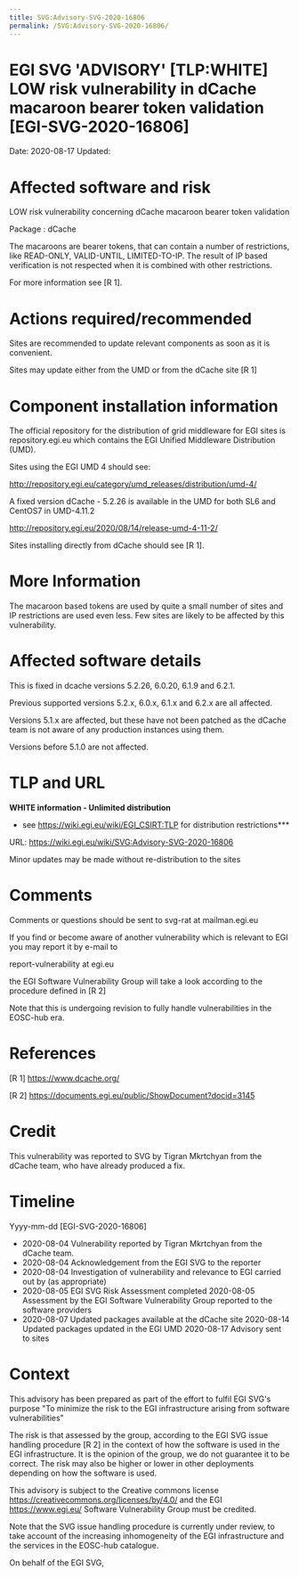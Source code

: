 ```yaml
---
title: SVG:Advisory-SVG-2020-16806
permalink: /SVG:Advisory-SVG-2020-16806/
---
```


# EGI SVG 'ADVISORY' [TLP:WHITE] LOW risk vulnerability in dCache macaroon bearer token validation [EGI-SVG-2020-16806]

Date: 2020-08-17 Updated:

# Affected software and risk

LOW risk vulnerability concerning dCache macaroon bearer token validation

Package : dCache

The macaroons are bearer tokens, that can contain a number of restrictions, like
READ-ONLY, VALID-UNTIL, LIMITED-TO-IP. The result of IP based verification is
not respected when it is combined with other restrictions.

For more information see [R 1].

# Actions required/recommended

Sites are recommended to update relevant components as soon as it is convenient.

Sites may update either from the UMD or from the dCache site [R 1]

# Component installation information

The official repository for the distribution of grid middleware for EGI sites is
repository.egi.eu which contains the EGI Unified Middleware Distribution (UMD).

Sites using the EGI UMD 4 should see:

http://repository.egi.eu/category/umd_releases/distribution/umd-4/

A fixed version dCache - 5.2.26 is available in the UMD for both SL6 and CentOS7
in UMD-4.11.2

http://repository.egi.eu/2020/08/14/release-umd-4-11-2/

Sites installing directly from dCache should see [R 1].

# More Information

The macaroon based tokens are used by quite a small number of sites and IP
restrictions are used even less. Few sites are likely to be affected by this
vulnerability.

# Affected software details

This is fixed in dcache versions 5.2.26, 6.0.20, 6.1.9 and 6.2.1.

Previous supported versions 5.2.x, 6.0.x, 6.1.x and 6.2.x are all affected.

Versions 5.1.x are affected, but these have not been patched as the dCache team
is not aware of any production instances using them.

Versions before 5.1.0 are not affected.

# TLP and URL

**WHITE information - Unlimited distribution**

- see https://wiki.egi.eu/wiki/EGI_CSIRT:TLP for distribution restrictions\*\*\*

URL: https://wiki.egi.eu/wiki/SVG:Advisory-SVG-2020-16806

Minor updates may be made without re-distribution to the sites

# Comments

Comments or questions should be sent to svg-rat at mailman.egi.eu

If you find or become aware of another vulnerability which is relevant to EGI
you may report it by e-mail to

report-vulnerability at egi.eu

the EGI Software Vulnerability Group will take a look according to the procedure
defined in [R 2]

Note that this is undergoing revision to fully handle vulnerabilities in the
EOSC-hub era.

# References

[R 1] https://www.dcache.org/

[R 2] https://documents.egi.eu/public/ShowDocument?docid=3145

# Credit

This vulnerability was reported to SVG by Tigran Mkrtchyan from the dCache team,
who have already produced a fix.

# Timeline

Yyyy-mm-dd [EGI-SVG-2020-16806]

- 2020-08-04 Vulnerability reported by Tigran Mkrtchyan from the dCache team.
- 2020-08-04 Acknowledgement from the EGI SVG to the reporter
- 2020-08-04 Investigation of vulnerability and relevance to EGI carried out by
  (as appropriate)
- 2020-08-05 EGI SVG Risk Assessment completed 2020-08-05 Assessment by the EGI
  Software Vulnerability Group reported to the software providers
- 2020-08-07 Updated packages available at the dCache site 2020-08-14 Updated
  packages updated in the EGI UMD 2020-08-17 Advisory sent to sites

# Context

This advisory has been prepared as part of the effort to fulfil EGI SVG's
purpose "To minimize the risk to the EGI infrastructure arising from software
vulnerabilities"

The risk is that assessed by the group, according to the EGI SVG issue handling
procedure [R 2] in the context of how the software is used in the EGI
infrastructure. It is the opinion of the group, we do not guarantee it to be
correct. The risk may also be higher or lower in other deployments depending on
how the software is used.

This advisory is subject to the Creative commons license
https://creativecommons.org/licenses/by/4.0/ and the EGI https://www.egi.eu/
Software Vulnerability Group must be credited.

Note that the SVG issue handling procedure is currently under review, to take
account of the increasing inhomogeneity of the EGI infrastructure and the
services in the EOSC-hub catalogue.

On behalf of the EGI SVG,
